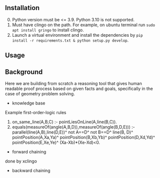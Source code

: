 ## Installation

0. Python version must be <= 3.9. Python 3.10 is not supported.
1. Must have clingo on the path. For example, on ubuntu terminal run `sudo apt install gringo` to install clingo.
2. Launch a virtual environment and install the dependencies by `pip install -r requirements.txt & python setup.py develop`.

## Usage


## Background

Here we are building from scratch a reasoning tool that gives human readable proof process based on given facts and goals, specifically in the case of geometry problem solving.


* knowledge base

Example first-order-logic rules

1. on_same_line(A,B,C) :- pointLiesOnLine(A,line(B,C)).
2. equals(measureOf(angle(A,B,D)),measureOf(angle(B,D,E))) :- parallel(line(A,B),line(D,E))^ not A==D^ not B==D^ line(B, D)^ pointPosition(A,Xa,Ya)^ pointPosition(B,Xb,Yb)^ pointPosition(D,Xd,Yd)^ pointPosition(E,Xe,Ye)^ (Xa-Xb)*(Xe-Xd)<0.



* forward chaining

done by xclingo

*  backward chaining

